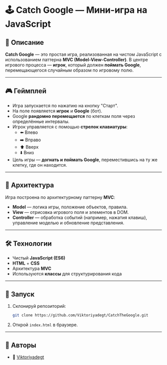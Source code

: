 # 🕹️ Catch Google — Мини-игра на JavaScript

## 📖 Описание

**Catch Google** — это простая игра, реализованная на чистом JavaScript с использованием паттерна **MVC
(Model-View-Controller)**. В центре игрового процесса — **игрок**, который должен **поймать Google**, 
перемещающегося случайным образом по игровому полю.

---

## 🎮 Геймплей

- Игра запускается по нажатию на кнопку "Старт".
- На поле появляется **игрок** и **Google** (бот).
- Google **рандомно перемещается** по клеткам поля через определённые интервалы.
- Игрок управляется с помощью **стрелок клавиатуры**:
    - ⬅️ Влево
    - ➡️ Вправо
    - ⬆️ Вверх
    - ⬇️ Вниз
- Цель игры — **догнать и поймать Google**, переместившись на ту же клетку, где он находится.

---

## 🧠 Архитектура

Игра построена по архитектурному паттерну **MVC**:

- **Model** — логика игры, положение объектов, правила.
- **View** — отрисовка игрового поля и элементов в DOM.
- **Controller** — обработка событий (например, нажатия клавиш), управление моделью и обновление представления.

---

## 🛠️ Технологии

- Чистый **JavaScript (ES6)**
- **HTML** + **CSS**
- Архитектура **MVC**
- Используются **классы** для структурирования кода

---

## 🚀 Запуск

1. Склонируй репозиторий:
   ```bash
   git clone https://github.com/Viktoriyadegt/CatchTheGoogle.git
   ```

2. Открой `index.html` в браузере.

---

## 🤝 Авторы

- 👤 [Viktoriyadegt](https://github.com/Viktoriyadegt)
